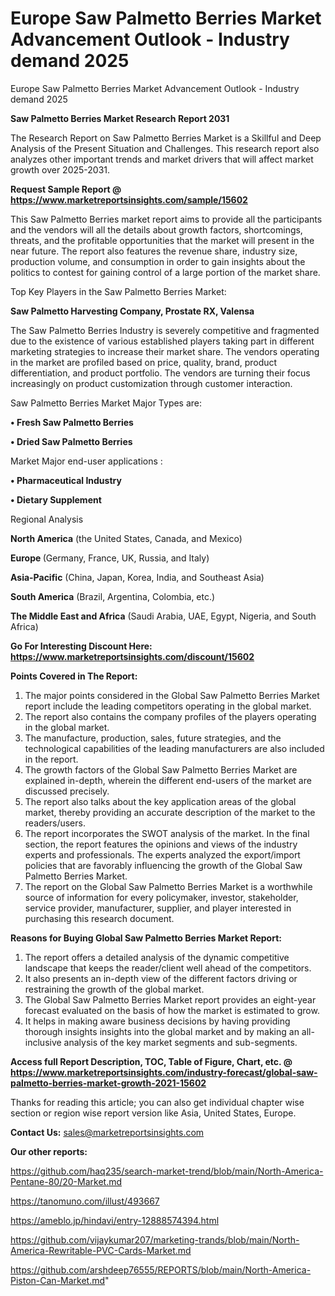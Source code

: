 # Europe Saw Palmetto Berries Market Advancement Outlook - Industry demand 2025
Europe Saw Palmetto Berries Market Advancement Outlook - Industry demand 2025

<strong>Saw Palmetto Berries Market Research Report 2031</strong>

The Research Report on Saw Palmetto Berries Market is a Skillful and Deep Analysis of the Present Situation and Challenges. This research report also analyzes other important trends and market drivers that will affect market growth over 2025-2031.

<strong>Request Sample Report @ <a href=https://www.marketreportsinsights.com/sample/15602>https://www.marketreportsinsights.com/sample/15602</a></strong>

This Saw Palmetto Berries market report aims to provide all the participants and the vendors will all the details about growth factors, shortcomings, threats, and the profitable opportunities that the market will present in the near future. The report also features the revenue share, industry size, production volume, and consumption in order to gain insights about the politics to contest for gaining control of a large portion of the market share.

Top Key Players in the Saw Palmetto Berries Market:

<strong>Saw Palmetto Harvesting Company, Prostate RX, Valensa</strong>

The Saw Palmetto Berries Industry is severely competitive and fragmented due to the existence of various established players taking part in different marketing strategies to increase their market share. The vendors operating in the market are profiled based on price, quality, brand, product differentiation, and product portfolio. The vendors are turning their focus increasingly on product customization through customer interaction.

Saw Palmetto Berries Market Major Types are:

<strong>• Fresh Saw Palmetto Berries

• Dried Saw Palmetto Berries</strong>

Market Major end-user applications :

<strong>• Pharmaceutical Industry

• Dietary Supplement</strong>

Regional Analysis

</u><strong><b>North America</b></strong> (the United States, Canada, and Mexico)

<strong><b>Europe </b></strong>(Germany, France, UK, Russia, and Italy)

<strong><b>Asia-Pacific</b></strong> (China, Japan, Korea, India, and Southeast Asia)

<strong><b>South America</b></strong> (Brazil, Argentina, Colombia, etc.)

<strong><b>The Middle East and Africa</b></strong> (Saudi Arabia, UAE, Egypt, Nigeria, and South Africa)

<strong>Go For Interesting Discount Here: <a href=https://www.marketreportsinsights.com/discount/15602>https://www.marketreportsinsights.com/discount/15602</a></strong>

<strong>Points Covered in The Report:</strong>
<ol>
  <li>The major points considered in the Global Saw Palmetto Berries Market report include the leading competitors operating in the global market.</li>
  <li>The report also contains the company profiles of the players operating in the global market.</li>
  <li>The manufacture, production, sales, future strategies, and the technological capabilities of the leading manufacturers are also included in the report.</li>
  <li>The growth factors of the Global Saw Palmetto Berries Market are explained in-depth, wherein the different end-users of the market are discussed precisely.</li>
  <li>The report also talks about the key application areas of the global market, thereby providing an accurate description of the market to the readers/users.</li>
  <li>The report incorporates the SWOT analysis of the market. In the final section, the report features the opinions and views of the industry experts and professionals. The experts analyzed the export/import policies that are favorably influencing the growth of the Global Saw Palmetto Berries Market.</li>
  <li>The report on the Global Saw Palmetto Berries Market is a worthwhile source of information for every policymaker, investor, stakeholder, service provider, manufacturer, supplier, and player interested in purchasing this research document.</li>
</ol>
<strong>Reasons for Buying Global Saw Palmetto Berries Market Report:</strong>

<ol>
  <li>The report offers a detailed analysis of the dynamic competitive landscape that keeps the reader/client well ahead of the competitors.</li>
  <li>It also presents an in-depth view of the different factors driving or restraining the growth of the global market.</li>
  <li>The Global Saw Palmetto Berries Market report provides an eight-year forecast evaluated on the basis of how the market is estimated to grow.</li>
  <li>It helps in making aware business decisions by having providing thorough insights insights into the global market and by making an all-inclusive analysis of the key market segments and sub-segments.</li>
</ol>
<strong>Access full Report Description, TOC, Table of Figure, Chart, etc. @ <a href=https://www.marketreportsinsights.com/industry-forecast/global-saw-palmetto-berries-market-growth-2021-15602>https://www.marketreportsinsights.com/industry-forecast/global-saw-palmetto-berries-market-growth-2021-15602</a></strong>


Thanks for reading this article; you can also get individual chapter wise section or region wise report version like Asia, United States, Europe.

<strong>Contact Us:</strong>
sales@marketreportsinsights.com

<strong>Our other reports:</strong>

<a href=https://github.com/haq235/search-market-trend/blob/main/North-America-Pentane-80/20-Market.md>https://github.com/haq235/search-market-trend/blob/main/North-America-Pentane-80/20-Market.md</a>

<a href=https://tanomuno.com/illust/493667>https://tanomuno.com/illust/493667</a>

<a href=https://ameblo.jp/hindavi/entry-12888574394.html>https://ameblo.jp/hindavi/entry-12888574394.html</a>

<a href=https://github.com/vijaykumar207/marketing-trands/blob/main/North-America-Rewritable-PVC-Cards-Market.md>https://github.com/vijaykumar207/marketing-trands/blob/main/North-America-Rewritable-PVC-Cards-Market.md</a>

<a href=https://github.com/arshdeep76555/REPORTS/blob/main/North-America-Piston-Can-Market.md>https://github.com/arshdeep76555/REPORTS/blob/main/North-America-Piston-Can-Market.md</a>"
